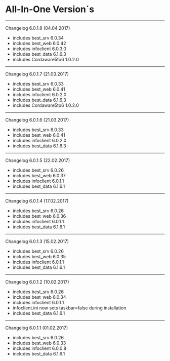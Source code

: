# All-In-One Version´s

------------------
Changelog 6.0.1.8 (04.04.2017)

* includes best_srv 6.0.34
* includes best_web 6.0.42
* includes infoclient 6.0.3.0
* includes best_data 6.1.6.3
* includes Cordaware5to6 1.0.2.0

------------------
Changelog 6.0.1.7 (21.03.2017)

* includes best_srv 6.0.33
* includes best_web 6.0.41
* includes infoclient 6.0.2.0
* includes best_data 6.1.6.3
* includes Cordaware5to6 1.0.2.0

------------------
Changelog 6.0.1.6 (21.03.2017)

* includes best_srv 6.0.33
* includes best_web 6.0.41
* includes infoclient 6.0.2.0
* includes best_data 6.1.6.3  

------------------
Changelog 6.0.1.5 (22.02.2017)

* includes best_srv 6.0.26
* includes best_web 6.0.37
* includes infoclient 6.0.1.1
* includes best_data 6.1.6.1  

------------------
Changelog 6.0.1.4 (17.02.2017)

* includes best_srv 6.0.26
* includes best_web 6.0.36
* includes infoclient 6.0.1.1
* includes best_data 6.1.6.1     

------------------
Changelog 6.0.1.3 (15.02.2017)

* includes best_srv 6.0.26
* includes best_web 6.0.35
* includes infoclient 6.0.1.1
* includes best_data 6.1.6.1     

------------------
Changelog 6.0.1.2 (10.02.2017)

* includes best_srv 6.0.26
* includes best_web 6.0.34
* includes infoclient 6.0.1.1
* infoclient.ini now sets taskbar=false during installation
* includes best_data 6.1.6.1     

------------------
Changelog 6.0.1.1 (01.02.2017)

* includes best_srv 6.0.26
* includes best_web 6.0.33
* includes infoclient 6.0.0.8
* includes best_data 6.1.6.1     